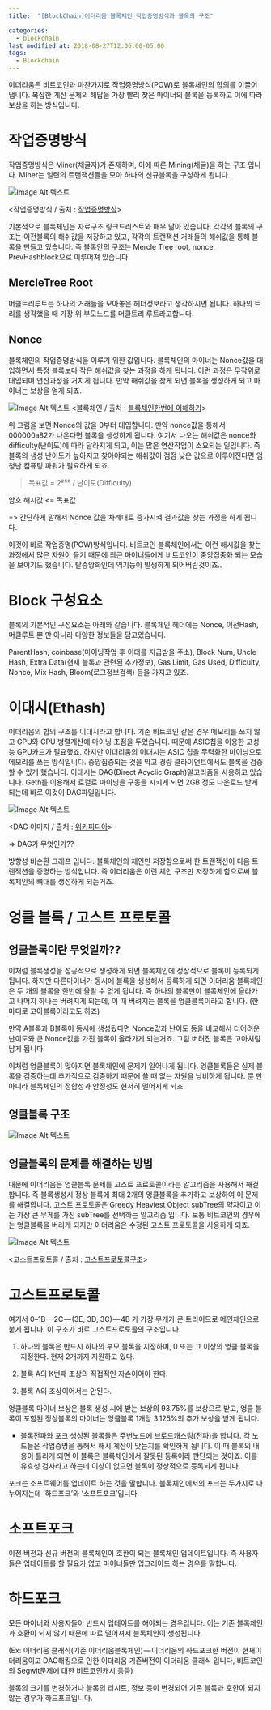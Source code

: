 ```yaml
---
title:  "[BlockChain]이더리움 블록체인_작업증명방식과 블록의 구조"

categories:
  - blockchain
last_modified_at: 2018-08-27T12:06:00-05:00
tags:
  - Blockchain
---
```

이더리움은 비트코인과 마찬가지로 작업증명방식(POW)로 블록체인의 합의를 이끌어 냅니다. 복잡한 계산 문제의 해답을 가장 빨리 찾은 마이너의 블록을 등록하고 이에 따라 보상을 하는 방식입니다.

# 작업증명방식
작업증명방식은 Miner(채굴자)가 존재하며, 이에 따른 Mining(채굴)을 하는 구조 입니다. Miner는 일련의 트랜잭션들을 모아 하나의 신규블록을 구성하게 됩니다.

![Image Alt 텍스트](/assets/img/pow.png)

<작업증명방식 / 출처 : [작업증명방식](https://ihpark92.tistory.com/51)>

기본적으로 블록체인은 자료구조 링크드리스트와 매우 닮아 있습니다. 각각의 블록의 구조는 이전블록의 해쉬값을 저장하고 있고, 각각의 트랜잭션 거래들의 해쉬값을 통해 블록을 만들고 있습니다. 즉 블록안의 구조는 Mercle Tree root, nonce, PrevHashblock으로 이루어져 있습니다.

## MercleTree Root
머클트리루트는 하나의 거래들을 모아놓은 헤더정보라고 생각하시면 됩니다. 하나의 트리를 생각했을 때 가장 위 부모노드를 머클트리 루트라고합니다.

## Nonce
블록체인의 작업증명방식을 이루기 위한 값입니다. 블록체인의 마이너는 Nonce값을 대입하면서 특정 블록보다 작은 해쉬값을 찾는 과정을 하게 됩니다. 이런 과정은 무작위로 대입되며 연산과정을 거치게 됩니다. 만약 해쉬값을 찾게 되면 블록을 생성하게 되고 마이너는 보상을 얻게 되죠.

![Image Alt 텍스트](/assets/img/pow_1.png)
<블록체인 / 출처 : [블록체인한번에 이해하기](https://homoefficio.github.io/2017/11/19/%EB%B8%94%EB%A1%9D%EC%B2%B4%EC%9D%B8-%ED%95%9C-%EB%B2%88%EC%97%90-%EC%9D%B4%ED%95%B4%ED%95%98%EA%B8%B0/)>

위 그림을 보면 Nonce의 값을 0부터 대입합니다. 만약 nonce값을 통해서 000000a82가 나온다면 블록을 생성하게 됩니다. 여기서 나오는 해쉬값은 nonce와 difficulty(난이도)에 따라 달라지게 되고, 이는 많은 연산작업이 소요되는 일입니다. 즉 블록의 생성 난이도가 높아지고 찾아야되는 해쉬값이 점점 낮은 값으로 이루어진다면 엄청난 컴퓨팅 파워가 필요하게 되죠.

> 목표값 = 2²⁵⁶ / 난이도(Difficulty)

암호 해시값 <= 목표값

=> 간단하게 말해서 Nonce 값을 차례대로 증가시켜 결과값을 찾는 과정을 하게 됩니다.

이것이 바로 작업증명(POW)방식입니다. 비트코인 블록체인에서는 이런 해시값을 찾는 과정에서 많은 자원이 들기 때문에 최근 마이너들에게 비트코인이 중앙집중화 되는 모습을 보이기도 했습니다. 탈중앙화인데 역기능이 발생하게 되어버린것이죠..

# Block 구성요소

블록의 기본적인 구성요소는 아래와 같습니다. 블록체인 헤더에는 Nonce, 이전Hash, 머클루트 뿐 만 아니라 다양한 정보들을 담고있습니다.

ParentHash, coinbase(마이닝작업 후 이더를 지급받을 주소), Block Num, Uncle Hash, Extra Data(현재 블록과 관련된 추가정보), Gas Limit, Gas Used, Difficulty, Nonce, Mix Hash, Bloom(로그정보검색) 등을 가지고 있죠.

# 이대시(Ethash)

이더리움의 합의 구조를 이대시라고 합니다. 기존 비트코인 같은 경우 메모리를 쓰지 않고 GPU와 CPU 병렬계산에 마이닝 초점을 두었습니다. 때문에 ASIC칩을 이용한 고성능 GPU카드가 필요했죠. 하지만 이더리움의 이대시는 ASIC 칩을 무력화한 마이닝으로 메모리를 쓰는 방식입니다. 중앙집중되는 것을 막고 경량 클라이언트에서도 블록을 검증할 수 있게 했습니다. 이대시는 DAG(Direct Acyclic Graph)알고리즘을 사용하고 있습니다. Geth를 이용해서 로컬로 마이닝을 구동을 시키게 되면 2GB 정도 다운로드 받게 되는데 바로 이것이 DAG파일입니다.

![Image Alt 텍스트](/assets/img/dag.png)

<DAG 이미지 / 출처 : [위키피디아](https://en.wikipedia.org/wiki/Directed_acyclic_graph)>

=> DAG가 무엇인가??

방향성 비순환 그래프 입니다. 블록체인의 체인만 저장함으로써 한 트랜잭션이 다음 트랜잭션을 증명하는 방식입니다. 즉 이더리움은 이런 체인 구조만 저장하게 함으로써 블록체인의 뼈대를 생성하게 되는거죠.

# 엉클 블록 / 고스트 프로토콜

## 엉클블록이란 무엇일까??

이처럼 블록생성을 성공적으로 생성하게 되면 블록체인에 정상적으로 블록이 등록되게 됩니다. 하지만 다른마이너가 동시에 블록을 생성해서 등록하게 되면 이더리움 블록체인은 두 개의 블록을 한번에 올릴 수 없게 됩니다. 즉 하나의 블록만이 블록체인에 올라가고 나머지 하나는 버려지게 되는데, 이 때 버려지는 블록을 엉클블록이라고 합니다. (한마디로 고아블록이라고도 하죠)

만약 A블록과 B블록이 동시에 생성됬다면 Nonce값과 난이도 등을 비교해서 더어려운 난이도와 큰 Nonce값을 가진 블록이 올라가게 되는거죠. 그럼 버려진 블록은 고아처럼 남게 됩니다.

이처럼 엉클블록이 많아지면 블록체인에 문제가 일어나게 됩니다. 엉클블록들은 실제 블록을 검증하는데 추가적으로 검증하기 때문에 쓸 때 없는 자원을 낭비하게 됩니다. 뿐 만 아니라 블록체인의 정합성과 안정성도 현저히 떨어지게 되죠.


## 엉클블록 구조

![Image Alt 텍스트](/assets/img/uncleblock.png)

## 엉클블록의 문제를 해결하는 방법

때문에 이더리움은 엉클블록 문제를 고스트 프로토콜이라는 알고리즘을 사용해서 해결합니다.
즉 블록생성시 정상 블록에 최대 2개의 엉클블록을 추가하고 보상하여 이 문제를 해결합니다.
고스트 프로토콜은 Greedy Heaviest Object subTree의 약자이고 이는 가장 큰 무게를 가진 subTree를 선택하는 알고리즘 입니다.
보통 비트코인의 경우에는 엉클블록을 버리게 되지만 이더리움은 수정된 고스트 프로토콜을 사용하게 되죠.

![Image Alt 텍스트](/assets/img/ghost.png)

<고스트프로토콜 / 출처 : [고스트프로토콜구조](https://medium.com/tomak/ethereum-ghost-protocol에-대한-이해-56590765eb18)>

# 고스트프로토콜

여기서 0–1B — 2C — (3E, 3D, 3C) — 4B 가 가장 무게가 큰 트리이므로 메인체인으로 붙게 됩니다. 이 구조가 바로 고스트프로토콜의 구조입니다.

1. 하나의 블록은 반드시 하나의 부모 블록을 지정하며, 0 또는 그 이상의 엉클 블록을 지정한다. 현재 2개까지 지원하고 있다.

2. 블록 A의 K번째 조상의 직접적인 자손이어야 한다.

3. 블록 A의 조상이어서는 안된다.

엉클블록 마이너 보상은 블록 생성 시에 받는 보상의 93.75%를 보상으로 받고, 엉클 블록이 포함된 정상블록의 마이너는 엉클블록 1개당 3.125%의 추가 보상을 받게 됩니다.

- 블록전파와 포크
생성된 블록들은 주변노드에 브로드캐스팅(전파)을 합니다. 각 노드들은 작업증명을 통해서 해시 계산이 맞는지를 확인하게 됩니다. 이 때 블록의 내용이 틀리게 되면 이 블록은 블록체인에서 잘못된 등록이라 판단되는 것이죠. 이를 유효성 검사라고 하는데 이상이 없으면 블록이 정상적으로 등록되게 됩니다.

포크는 소프트웨어를 업데이트 하는 것을 말합니다. 블록체인에서의 포크는 두가지로 나누어지는데 ‘하드포크’와 ‘소프트포크’입니다.

# 소프트포크

이전 버전과 신규 버전의 블록체인이 호환이 되는 블록체인 업데이트입니다. 즉 사용자들은 업데이트를 할 필요가 없고 마이너들만 업그레이드 하는 경우를 말합니다.

# 하드포크

모든 마이너와 사용자들이 반드시 업데이트를 해야되는 경우입니다. 이는 기존 블록체인과 호환이 되지 않기 때문에 따로 떨어져서 블록체인이 생성됩니다.

(Ex: 이더리움 클래식(기존 이더리움블록체인) — 이더리움의 하드포크한 버전이 현재이더리움이고 DAO해킹으로 인한 이더리움 기존버전이 이더리움 클래식 입니다, 비트코인의 Segwit문제에 대한 비트코인캐시 등등)

블록의 크기를 변경하거나 블록의 리시트, 정보 등이 변경되어 기존 블록과 호한이 되지 않는 경우가 하드포크입니다.
